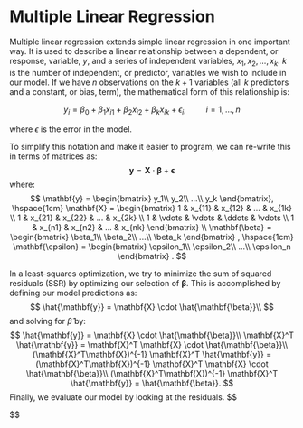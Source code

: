 # Multiple Linear Regression

Multiple linear regression extends simple linear regression in one important way. It is used to describe a linear relationship between a dependent, or response, variable, $y$, and a series of independent variables, $x_1, x_2, ..., x_k$. $k$ is the number of independent, or predictor, variables we wish to include in our model. If we have $n$ observations on the $k + 1$ variables (all $k$ predictors and a constant, or bias, term), the mathematical form of this relationship is:

$$
y_i = \beta_0 + \beta_1 x_{i1} + \beta_2 x_{i2} + \beta_k x_{ik} + \epsilon_i, \hspace{1cm} i=1,...,n
$$

where $\epsilon$ is the error in the model.

To simplify this notation and make it easier to program, we can re-write this in terms of matrices as:
$$
\mathbf{y} = \mathbf{X} \cdot \mathbf{\beta} + \mathbf{\epsilon}
$$
 where:
$$
\mathbf{y} = \begin{bmatrix} y_1\\ 
y_2\\ 
...\\
y_k  
\end{bmatrix}, \hspace{1cm}
\mathbf{X} = \begin{bmatrix} 
1 & x_{11} & x_{12} & ... & x_{1k} \\
1 & x_{21} & x_{22} & ... & x_{2k} \\
1 & \vdots & \vdots & \ddots & \vdots \\
1 & x_{n1} & x_{n2} & ... & x_{nk}
\end{bmatrix} \\
\mathbf{\beta} = \begin{bmatrix} \beta_1\\ 
\beta_2\\ 
...\\
\beta_k  
\end{bmatrix} , \hspace{1cm}
\mathbf{\epsilon} = \begin{bmatrix} \epsilon_1\\ 
\epsilon_2\\ 
...\\
\epsilon_n 
\end{bmatrix}
.
$$

In a least-squares optimization, we try to minimize the sum of squared residuals (SSR) by optimizing our selection of $\mathbf{\beta}$. This is accomplished by defining our model predictions as:
$$
\hat{\mathbf{y}} = \mathbf{X} \cdot \hat{\mathbf{\beta}}\\
$$
and solving for $\hat{\beta}$ by:
$$
\hat{\mathbf{y}} = \mathbf{X} \cdot \hat{\mathbf{\beta}}\\
\mathbf{X}^T \hat{\mathbf{y}} = \mathbf{X}^T \mathbf{X} \cdot \hat{\mathbf{\beta}}\\
(\mathbf{X}^T\mathbf{X})^{-1} \mathbf{X}^T \hat{\mathbf{y}} = (\mathbf{X}^T\mathbf{X})^{-1} \mathbf{X}^T \mathbf{X} \cdot \hat{\mathbf{\beta}}\\
(\mathbf{X}^T\mathbf{X})^{-1} \mathbf{X}^T \hat{\mathbf{y}} = \hat{\mathbf{\beta}}.
$$
Finally, we evaluate our model by looking at the residuals.
$$

$$


